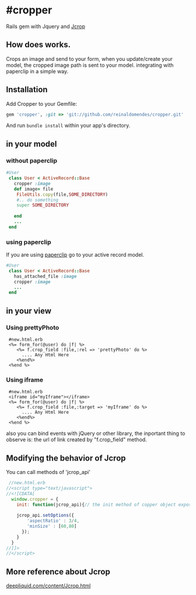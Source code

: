 #cropper
=======
Rails gem with Jquery and [Jcrop](deepliquid.com/content/Jcrop.html)

## How does works.

Crops an image and send to your form, when you update/create your model, the cropped
image path is sent to your model. integrating with paperclip in a simple way.


## Installation

Add Cropper to your Gemfile:

```ruby
gem 'cropper', :git => 'git://github.com/reinaldomendes/cropper.git'
```
And run `bundle install` within your app's directory.


## in your model
### without paperclip
```ruby
#User
 class User < ActiveRecord::Base   
   cropper :image
   def image= file
    FileUtils.copy(file,SOME_DIRECTORY)
    #.. do something
    super SOME_DIRECTORY
    
   end
   ...
 end
```

### using paperclip
If you are using [paperclip](https://github.com/thoughtbot/paperclip)
go to your active record model.

```ruby
#User
 class User < ActiveRecord::Base
   has_attached_file :image
   cropper :image
   ...
 end
```

## in your view
### Using prettyPhoto

```erb
 #new.html.erb
 <%= form_for(@user) do |f| %>
    <%= f.crop_field :file,:rel => 'prettyPhoto' do %>
      .... Any Html Here
    <%end%>
 <%end %>
```
### Using iframe 
```erb
 #new.html.erb
 <iframe id="myIframe"></iframe>
 <%= form_for(@user) do |f| %>
    <%= f.crop_field :file,:target => 'myIframe' do %>
      .... Any Html Here
    <%end%>
 <%end %>
```
also you can bind events with jQuery or other library, the inportant thing to
observe is: the url of link created by "f.crop_field" method.


## Modifying the behavior of Jcrop
You can call methods of 'jcrop_api'
```javascript
 //new.html.erb
//<script type="text/javascript">
//<![CDATA[
  window.cropper = {
    init: function(jcrop_api){// the init method of copper object expose the 'jcrop_api' object
      
    jcrop_api.setOptions({
        'aspectRatio' : 3/4,
        'minSize' : [60,80]
      });
    }
  }
//]]>
//</script> 
```

## More reference about Jcrop
[deepliquid.com/content/Jcrop.html](deepliquid.com/content/Jcrop.html)



